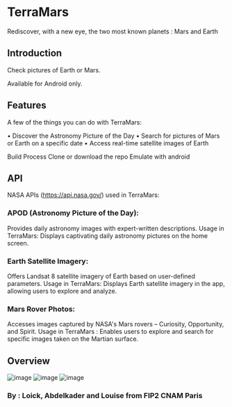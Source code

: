 # TerraMars
Rediscover, with a new eye, the two most known planets : Mars and Earth

## Introduction

Check pictures of Earth or Mars.

Available for Android only.

## Features
A few of the things you can do with TerraMars:

  • Discover the Astronomy Picture of the Day
  • Search for pictures of Mars or Earth on a specific date
  • Access real-time satellite images of Earth

Build Process
Clone or download the repo
Emulate with android

## API

NASA APIs (https://api.nasa.gov/) used in TerraMars:

### APOD (Astronomy Picture of the Day):
Provides daily astronomy images with expert-written descriptions.
Usage in TerraMars: Displays captivating daily astronomy pictures on the home screen.

### Earth Satellite Imagery:
Offers Landsat 8 satellite imagery of Earth based on user-defined parameters.
Usage in TerraMars: Displays Earth satellite imagery in the app, allowing users to explore and analyze.

### Mars Rover Photos: 
Accesses images captured by NASA's Mars rovers – Curiosity, Opportunity, and Spirit.
Usage in TerraMars  : Enables users to explore and search for specific images taken on the Martian surface.

## Overview
![image](https://github.com/loickntb/TerraMars/assets/125651854/3b2db73e-4369-4cbd-9b7d-1e82cdfb3547)
![image](https://github.com/loickntb/TerraMars/assets/125651854/421417f4-50eb-40cd-b5bc-6b94f6c8bc40)
![image](https://github.com/loickntb/TerraMars/assets/125651854/668d7831-6944-4f0a-ba2d-de7364c2ec0c)

### By : Loick, Abdelkader and Louise from FIP2 CNAM Paris
